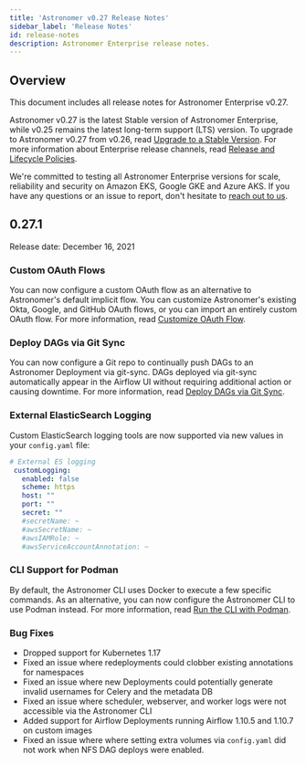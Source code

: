 ```yaml
---
title: 'Astronomer v0.27 Release Notes'
sidebar_label: 'Release Notes'
id: release-notes
description: Astronomer Enterprise release notes.
---
```


## Overview

This document includes all release notes for Astronomer Enterprise v0.27.

Astronomer v0.27 is the latest Stable version of Astronomer Enterprise, while v0.25 remains the latest long-term support (LTS) version. To upgrade to Astronomer v0.27 from v0.26, read [Upgrade to a Stable Version](upgrade-astronomer-stable.md). For more information about Enterprise release channels, read [Release and Lifecycle Policies](release-lifecycle-policy.md).

We're committed to testing all Astronomer Enterprise versions for scale, reliability and security on Amazon EKS, Google GKE and Azure AKS. If you have any questions or an issue to report, don't hesitate to [reach out to us](https://support.astronomer.io).

## 0.27.1

Release date: December 16, 2021

### Custom OAuth Flows

You can now configure a custom OAuth flow as an alternative to Astronomer's default implicit flow. You can customize Astronomer's existing Okta, Google, and GitHub OAuth flows, or you can import an entirely custom OAuth flow. For more information, read [Customize OAuth Flow](custom-oauth.md).

### Deploy DAGs via Git Sync

You can now configure a Git repo to continually push DAGs to an Astronomer Deployment via git-sync. DAGs deployed via git-sync automatically appear in the Airflow UI without requiring additional action or causing downtime. For more information, read [Deploy DAGs via Git Sync](deploy-git-sync.md).

### External ElasticSearch Logging

Custom ElasticSearch logging tools are now supported via new values in your `config.yaml` file:

```yaml
# External ES logging
 customLogging:
   enabled: false
   scheme: https
   host: ""
   port: ""
   secret: ""
   #secretName: ~
   #awsSecretName: ~
   #awsIAMRole: ~
   #awsServiceAccountAnnotation: ~
```

### CLI Support for Podman

By default, the Astronomer CLI uses Docker to execute a few specific commands. As an alternative, you can now configure the Astronomer CLI to use Podman instead. For more information, read [Run the CLI with Podman](cli-podman.md).

### Bug Fixes

- Dropped support for Kubernetes 1.17
- Fixed an issue where redeployments could clobber existing annotations for namespaces
- Fixed an issue where new Deployments could potentially generate invalid usernames for Celery and the metadata DB
- Fixed an issue where scheduler, webserver, and worker logs were not accessible via the Astronomer CLI
- Added support for Airflow Deployments running Airflow 1.10.5 and 1.10.7 on custom images
- Fixed an issue where where setting extra volumes via `config.yaml` did not work when NFS DAG deploys were enabled.
